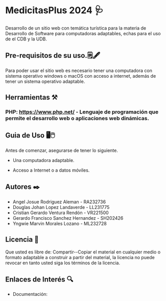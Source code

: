 # MedicitasPlus 2024 🩺

Desarrollo de un sitio web con temática turística para la materia de Desarrollo de Software para computadoras adaptables, echas para el uso de el CDB y la UDB.

## Pre-requisitos de su uso.🗒️🖋️
Para poder usar el sitio web es necesario tener una computadora con sistema operativo windows o macOS con acceso a internet, además de tener un sistema operativo adaptable.

## Herramientas ⚒️

### PHP: https://www.php.net/ - Lenguaje de programación que permite el desarrollo web o aplicaciones web dinámicas.


## Guia de Uso 🖥️🖱️

Antes de comenzar, asegurarse de tener lo siguiente.

+ Una computadora adaptable.

+ Acceso a Internet o a datos móviles.


## Autores ✒️

+ Angel Josue Rodriguez Aleman - RA232736
+ Douglas Johan Lopez Landaverde - LL231775
+ Cristian Gerardo Ventura Rendón - VR221500
+ Gerardo Francisco Sanchez Hernandez - SH202426
+ Yngwie Marvin Morales Lozano - ML232728


## Licencia 🪪

Que usted es libre de: Compartir--Copiar el material en cualquier medio o formato adaptable a construir a partir del material, la licencia no puede revocar en tanto usted siga los términos de la licencia.

## Enlaces de Interés 🔍

+ Documentación: 
